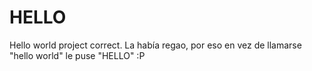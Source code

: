 # HELLO
Hello world project correct.
La había regao, por eso en vez de llamarse "hello world"
le puse "HELLO" :P
